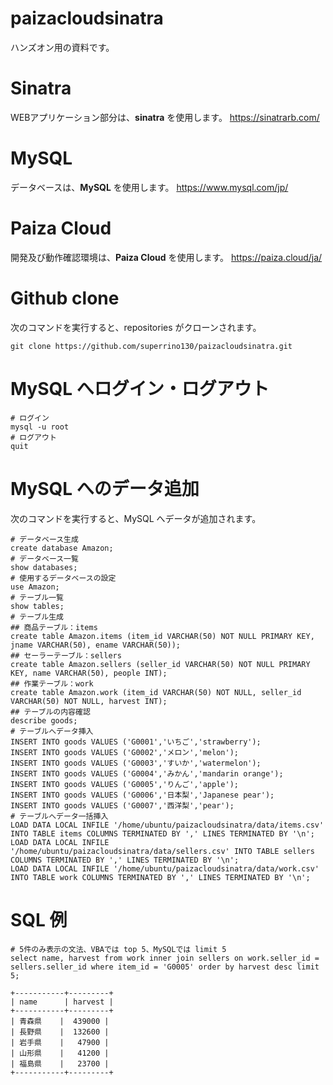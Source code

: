 # paizacloudsinatra
ハンズオン用の資料です。
# Sinatra
WEBアプリケーション部分は、**sinatra** を使用します。
https://sinatrarb.com/
# MySQL
データベースは、**MySQL** を使用します。
https://www.mysql.com/jp/
# Paiza Cloud
開発及び動作確認環境は、**Paiza Cloud** を使用します。
https://paiza.cloud/ja/
# Github clone
次のコマンドを実行すると、repositories がクローンされます。
```
git clone https://github.com/superrino130/paizacloudsinatra.git
```
# MySQL へログイン・ログアウト
```
# ログイン
mysql -u root
# ログアウト
quit
```
# MySQL へのデータ追加
次のコマンドを実行すると、MySQL へデータが追加されます。
```
# データベース生成
create database Amazon;
# データベース一覧
show databases;
# 使用するデータベースの設定
use Amazon;
# テーブル一覧
show tables;
# テーブル生成
## 商品テーブル：items
create table Amazon.items (item_id VARCHAR(50) NOT NULL PRIMARY KEY, jname VARCHAR(50), ename VARCHAR(50));
## セーラーテーブル：sellers
create table Amazon.sellers (seller_id VARCHAR(50) NOT NULL PRIMARY KEY, name VARCHAR(50), people INT);
## 作業テーブル：work
create table Amazon.work (item_id VARCHAR(50) NOT NULL, seller_id VARCHAR(50) NOT NULL, harvest INT);
## テーブルの内容確認
describe goods;
# テーブルへデータ挿入
INSERT INTO goods VALUES ('G0001','いちご','strawberry');
INSERT INTO goods VALUES ('G0002','メロン','melon');
INSERT INTO goods VALUES ('G0003','すいか','watermelon');
INSERT INTO goods VALUES ('G0004','みかん','mandarin orange');
INSERT INTO goods VALUES ('G0005','りんご','apple');
INSERT INTO goods VALUES ('G0006','日本梨','Japanese pear');
INSERT INTO goods VALUES ('G0007','西洋梨','pear');
# テーブルへデータ一括挿入
LOAD DATA LOCAL INFILE '/home/ubuntu/paizacloudsinatra/data/items.csv' INTO TABLE items COLUMNS TERMINATED BY ',' LINES TERMINATED BY '\n';
LOAD DATA LOCAL INFILE '/home/ubuntu/paizacloudsinatra/data/sellers.csv' INTO TABLE sellers COLUMNS TERMINATED BY ',' LINES TERMINATED BY '\n';
LOAD DATA LOCAL INFILE '/home/ubuntu/paizacloudsinatra/data/work.csv' INTO TABLE work COLUMNS TERMINATED BY ',' LINES TERMINATED BY '\n';
```
# SQL 例
```
# 5件のみ表示の文法、VBAでは top 5、MySQLでは limit 5
select name, harvest from work inner join sellers on work.seller_id = sellers.seller_id where item_id = 'G0005' order by harvest desc limit 5;

+-----------+---------+
| name      | harvest |
+-----------+---------+
| 青森県    |  439000 |
| 長野県    |  132600 |
| 岩手県    |   47900 |
| 山形県    |   41200 |
| 福島県    |   23700 |
+-----------+---------+
```
